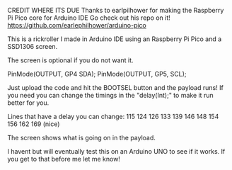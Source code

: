 CREDIT WHERE ITS DUE
Thanks to earlpilhower for making the Raspberry Pi Pico core for Arduino IDE
Go check out his repo on it!
https://github.com/earlephilhower/arduino-pico 

This is a rickroller I made in Arduino IDE using an Raspberry Pi Pico and a SSD1306 screen. 

The screen is optional if you do not want it.

PinMode(OUTPUT, GP4 SDA); 
PinMode(OUTPUT, GP5, SCL);

Just upload the code and hit the BOOTSEL button and the payload runs! If you need you can change the timings in the "delay(Int);" to make it run better for you.

Lines that have a delay you can change:
115
124
126
133
139
146
148
154
156
162
169 (nice)

The screen shows what is going on in the payload.

I havent but will eventually test this on an Arduino UNO to see if it works. If you get to that before me let me know!
